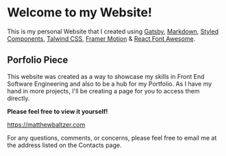 # Welcome to my Website!

This is my personal Website that I created using [Gatsby](https://www.gatsbyjs.org/), [Markdown](https://www.markdownguide.org/), [Styled Components](https://styled-components.com/), [Talwind CSS](https://tailwindcss.com/), [Framer Motion](https://www.framer.com/motion/) & [React Font Awesome](https://github.com/FortAwesome/react-fontawesome).

## Porfolio Piece

This website was created as a way to showcase my skills in Front End Software Engineering and also to be a hub for my Portfolio. As I have my hand in more projects, I'll be creating a page for you to access them directly.

**Please feel free to view it yourself!**

https://matthewbaltzer.com

For any questions, comments, or concerns, please feel free to email me at the address listed on the Contacts page.
